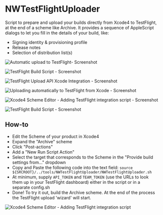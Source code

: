 NWTestFlightUploader
=============

Script to prepare and upload your builds directly from Xcode4 to TestFlight, at the end of a scheme like Archive.
It provides a sequence of AppleScript dialogs to let you fill in the details of your build, like:

* Signing identity & provisioning profile
* Release notes
* Selection of distribution list(s)

![Automatic upload to TestFlight- Screenshot](https://github.com/noodlewerk/NWTestFlightUploader/raw/master/screenshots/screenshot1.png "Automatic upload to TestFlight")

![TestFlight Build Script - Screenshot](https://github.com/noodlewerk/NWTestFlightUploader/raw/master/screenshots/screenshot2.png "TestFlight Build Script")

![TestFlight Upload API Xcode Integration - Screenshot](https://github.com/noodlewerk/NWTestFlightUploader/raw/master/screenshots/screenshot3.png "Xcode4 TestFlight Integration Script")

![Uploading automatically to TestFlight from Xcode - Screenshot](https://github.com/noodlewerk/NWTestFlightUploader/raw/master/screenshots/screenshot4.png "TestFlight Upload API Xcode Integration")

![Xcode4 Scheme Editor - Adding TestFlight integration script - Screenshot](https://github.com/noodlewerk/NWTestFlightUploader/raw/master/screenshots/screenshot5.png "Xcode4 TestFlight Integration Script")

![TestFlight Build Script - Screenshot](https://github.com/noodlewerk/NWTestFlightUploader/raw/master/screenshots/screenshot6.png "Xcode4 TestFlight Integration Script")

How-to
-------

* Edit the Scheme of your product in Xcode4
* Expand the "Archive" scheme
* Click "Post-actions"
* Add a "New Run Script Action"
* Select the target that corresponds to the Scheme in the "Provide build settings from..." dropdown
* Copy and Paste the following code into the text field: `source ${SRCROOT}/../tools/NWTestFlightUploader/NWTestFlightUploader.sh`
* At minimum, supply `API_TOKEN` and `TEAM_TOKEN` (use the URLs to look them up in your TestFlight dashboard) either in the script or in a separate config.sh
* Done! To try it out, build the Archive scheme. At the end of the process the TestFlight upload 'wizard' will start.

![Xcode4 Scheme Editor - Adding TestFlight integration script](https://github.com/noodlewerk/NWTestFlightUploader/raw/master/screenshots/how-to-screenshot.png "Xcode4 TestFlight Integration Script")